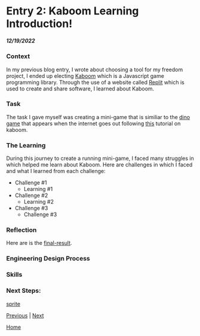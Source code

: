 # Entry 2: Kaboom Learning Introduction!
##### 12/19/2022

### Context
In my previous blog entry, I wrote about choosing a tool for my freedom project, I ended up electing [Kaboom](https://kaboomjs.com) which is a Javascript game programming library. Through the use of a website called [Replit](https://replit.com) which is used to create and share software, I learned about Kaboom.  

### Task
The task I gave myself was creating a mini-game that is similiar to the [dino game](https://kaboomjs.com) that appears when the internet goes out following [this](https://kaboomjs.com/doc/intro) tutorial on kaboom. 

### The Learning 
During this journey to create a running mini-game, I faced many struggles in which helped me learn about Kaboom. Here are challenges in which I faced and what I learned from each challenge:

* Challenge #1
  * Learning #1
* Challenge #2
  * Learning #2
* Challenge #3
  * Challenge #3

### Reflection
Here are is the [final-result](https://replit.com/@wendyb8188/Kaboom-Tinkeren?v=1). 

### Engineering Design Process 

### Skills

### Next Steps:

[sprite](https://replit.com/talk/ask/Kaboom-is-confusing/145958)

[Previous](entry01.md) | [Next](entry03.md)

[Home](../README.md)
